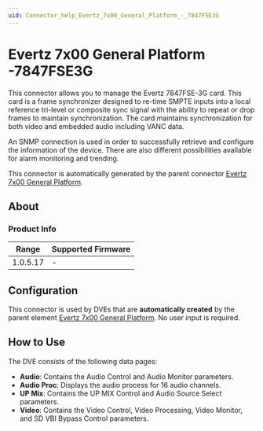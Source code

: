 ```yaml
---
uid: Connector_help_Evertz_7x00_General_Platform_-_7847FSE3G
---
```


# Evertz 7x00 General Platform -7847FSE3G

This connector allows you to manage the Evertz 7847FSE-3G card. This card is a frame synchronizer designed to re-time SMPTE inputs into a local reference tri-level or composite sync signal with the ability to repeat or drop frames to maintain synchronization. The card maintains synchronization for both video and embedded audio including VANC data.

An SNMP connection is used in order to successfully retrieve and configure the information of the device. There are also different possibilities available for alarm monitoring and trending.

This connector is automatically generated by the parent connector [Evertz 7x00 General Platform](https://catalog.dataminer.services/?q=Evertz%207x00%20General%20Platform).

## About

### Product Info

| Range     | Supported Firmware     |
|-----------|------------------------|
| 1.0.5.17  | -                      |

## Configuration

This connector is used by DVEs that are **automatically created** by the parent element [Evertz 7x00 General Platform](https://catalog.dataminer.services/?q=Evertz%207x00%20General%20Platform). No user input is required.

## How to Use

The DVE consists of the following data pages:

- **Audio**: Contains the Audio Control and Audio Monitor parameters.
- **Audio Proc**: Displays the audio process for 16 audio channels.
- **UP Mix**: Contains the UP MIX Control and Audio Source Select parameters.
- **Video**: Contains the Video Control, Video Processing, Video Monitor, and SD VBI Bypass Control parameters.
